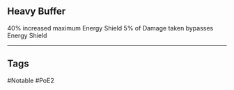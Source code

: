 ## Heavy Buffer
40% increased maximum Energy Shield
5% of Damage taken bypasses Energy Shield

---
## Tags
#Notable
#PoE2
